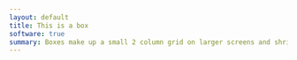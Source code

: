```yaml
---
layout: default
title: This is a box
software: true
summary: Boxes make up a small 2 column grid on larger screens and shrink to single column on smaller screens
---
```

